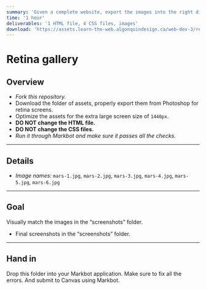 ```yaml
---
summary: 'Given a complete website, export the images into the right dimensions, compress & smush.'
time: '1 hour'
deliverables: '1 HTML file, 4 CSS files, images'
download: 'https://assets.learn-the-web.algonquindesign.ca/web-dev-3/retina-gallery-download.zip'
---
```


# Retina gallery

## Overview

- *Fork this repository.*
- Download the folder of assets, properly export them from Photoshop for retina screens.
- Optimize the assets for the extra large screen size of `1440px`.
- **DO NOT change the HTML file.**
- **DO NOT change the CSS files.**
- *Run it through Markbot and make sure it passes all the checks.*

---

## Details

- *Image names:* `mars-1.jpg`, `mars-2.jpg`, `mars-3.jpg`, `mars-4.jpg`, `mars-5.jpg`, `mars-6.jpg`

---

## Goal

Visually match the images in the “screenshots” folder.

- Final screenshots in the “screenshots” folder.

---

## Hand in

Drop this folder into your Markbot application. Make sure to fix all the errors. And submit to Canvas using Markbot.
